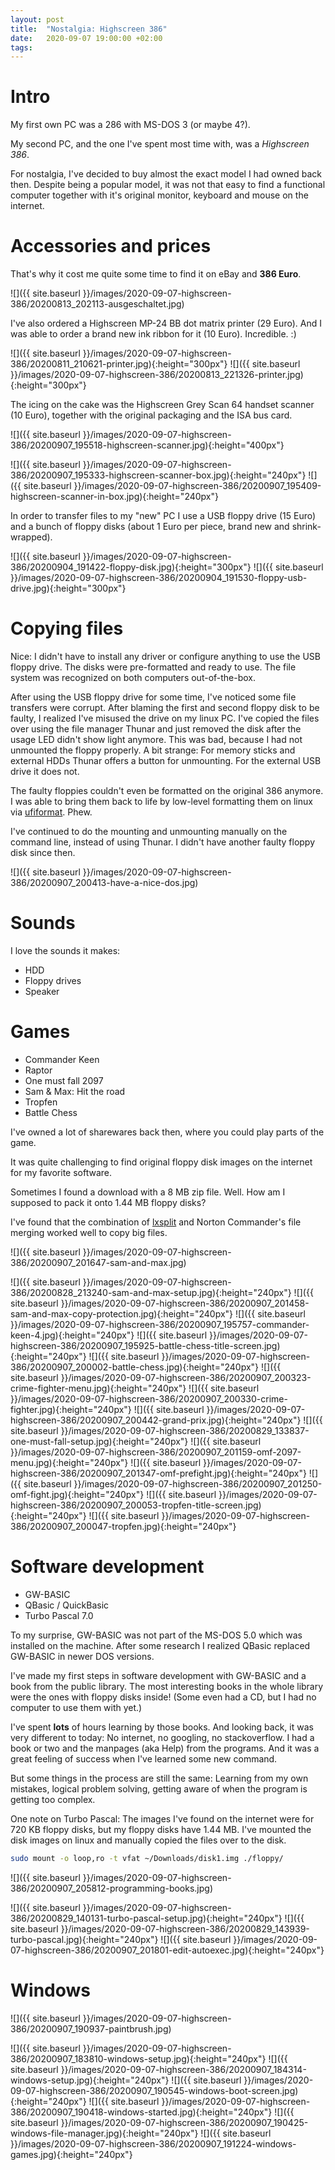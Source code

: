 ```yaml
---
layout: post
title:  "Nostalgia: Highscreen 386"
date:   2020-09-07 19:00:00 +02:00
tags:
---
```


# Intro

My first own PC was a 286 with MS-DOS 3 (or maybe 4?).

My second PC, and the one I've spent most time with, was a *Highscreen 386*.

For nostalgia, I've decided to buy almost the exact model I had owned back then.
Despite being a popular model, it was not that easy to find a functional computer together with it's original monitor, keyboard and mouse on the internet.

# Accessories and prices

That's why it cost me quite some time to find it on eBay and **386 Euro**.

![]({{ site.baseurl }}/images/2020-09-07-highscreen-386/20200813_202113-ausgeschaltet.jpg)

I've also ordered a Highscreen MP-24 BB dot matrix printer (29 Euro).
And I was able to order a brand new ink ribbon for it (10 Euro). Incredible. :)

![]({{ site.baseurl }}/images/2020-09-07-highscreen-386/20200811_210621-printer.jpg){:height="300px"}
![]({{ site.baseurl }}/images/2020-09-07-highscreen-386/20200813_221326-printer.jpg){:height="300px"}

The icing on the cake was the Highscreen Grey Scan 64 handset scanner (10 Euro), together with the original packaging and the ISA bus card.

![]({{ site.baseurl }}/images/2020-09-07-highscreen-386/20200907_195518-highscreen-scanner.jpg){:height="400px"}

![]({{ site.baseurl }}/images/2020-09-07-highscreen-386/20200907_195333-highscreen-scanner-box.jpg){:height="240px"}
![]({{ site.baseurl }}/images/2020-09-07-highscreen-386/20200907_195409-highscreen-scanner-in-box.jpg){:height="240px"}

In order to transfer files to my "new" PC I use a USB floppy drive (15 Euro) and a bunch of floppy disks (about 1 Euro per piece, brand new and shrink-wrapped).

![]({{ site.baseurl }}/images/2020-09-07-highscreen-386/20200904_191422-floppy-disk.jpg){:height="300px"}
![]({{ site.baseurl }}/images/2020-09-07-highscreen-386/20200904_191530-floppy-usb-drive.jpg){:height="300px"}

# Copying files

Nice: I didn't have to install any driver or configure anything to use the USB floppy drive.
The disks were pre-formatted and ready to use. The file system was recognized on both computers out-of-the-box.

After using the USB floppy drive for some time, I've noticed some file transfers were corrupt.
After blaming the first and second floppy disk to be faulty, I realized I've misused the drive on my linux PC.
I've copied the files over using the file manager Thunar and just removed the disk after the usage LED didn't show light anymore.
This was bad, because I had not unmounted the floppy properly.
A bit strange: For memory sticks and external HDDs Thunar offers a button for unmounting. For the external USB drive it does not.

The faulty floppies couldn't even be formatted on the original 386 anymore.
I was able to bring them back to life by low-level formatting them on linux via [ufiformat](https://github.com/jumski/ufiformat). Phew.

I've continued to do the mounting and unmounting manually on the command line, instead of using Thunar. I didn't have another faulty floppy disk since then.

![]({{ site.baseurl }}/images/2020-09-07-highscreen-386/20200907_200413-have-a-nice-dos.jpg)

# Sounds

I love the sounds it makes:
- HDD
- Floppy drives
- Speaker

# Games

- Commander Keen
- Raptor
- One must fall 2097
- Sam & Max: Hit the road
- Tropfen
- Battle Chess

I've owned a lot of sharewares back then, where you could play parts of the game.

It was quite challenging to find original floppy disk images on the internet for my favorite software.

Sometimes I found a download with a 8 MB zip file. Well. How am I supposed to pack it onto 1.44 MB floppy disks?

I've found that the combination of [lxsplit](http://lxsplit.sourceforge.net) and Norton Commander's file merging worked well to copy big files.

![]({{ site.baseurl }}/images/2020-09-07-highscreen-386/20200907_201647-sam-and-max.jpg)

![]({{ site.baseurl }}/images/2020-09-07-highscreen-386/20200828_213240-sam-and-max-setup.jpg){:height="240px"}
![]({{ site.baseurl }}/images/2020-09-07-highscreen-386/20200907_201458-sam-and-max-copy-protection.jpg){:height="240px"}
![]({{ site.baseurl }}/images/2020-09-07-highscreen-386/20200907_195757-commander-keen-4.jpg){:height="240px"}
![]({{ site.baseurl }}/images/2020-09-07-highscreen-386/20200907_195925-battle-chess-title-screen.jpg){:height="240px"}
![]({{ site.baseurl }}/images/2020-09-07-highscreen-386/20200907_200002-battle-chess.jpg){:height="240px"}
![]({{ site.baseurl }}/images/2020-09-07-highscreen-386/20200907_200323-crime-fighter-menu.jpg){:height="240px"}
![]({{ site.baseurl }}/images/2020-09-07-highscreen-386/20200907_200330-crime-fighter.jpg){:height="240px"}
![]({{ site.baseurl }}/images/2020-09-07-highscreen-386/20200907_200442-grand-prix.jpg){:height="240px"}
![]({{ site.baseurl }}/images/2020-09-07-highscreen-386/20200829_133837-one-must-fall-setup.jpg){:height="240px"}
![]({{ site.baseurl }}/images/2020-09-07-highscreen-386/20200907_201159-omf-2097-menu.jpg){:height="240px"}
![]({{ site.baseurl }}/images/2020-09-07-highscreen-386/20200907_201347-omf-prefight.jpg){:height="240px"}
![]({{ site.baseurl }}/images/2020-09-07-highscreen-386/20200907_201250-omf-fight.jpg){:height="240px"}
![]({{ site.baseurl }}/images/2020-09-07-highscreen-386/20200907_200053-tropfen-title-screen.jpg){:height="240px"}
![]({{ site.baseurl }}/images/2020-09-07-highscreen-386/20200907_200047-tropfen.jpg){:height="240px"}

# Software development

- GW-BASIC
- QBasic / QuickBasic
- Turbo Pascal 7.0

To my surprise, GW-BASIC was not part of the MS-DOS 5.0 which was installed on the machine.
After some research I realized QBasic replaced GW-BASIC in newer DOS versions.

I've made my first steps in software development with GW-BASIC and a book from the public library. The most interesting books in the whole library were the ones with floppy disks inside!
(Some even had a CD, but I had no computer to use them with yet.)

I've spent **lots** of hours learning by those books. And looking back, it was very different to today: No internet, no googling, no stackoverflow. I had a book or two and the manpages (aka Help) from the programs. And it was a great feeling of success when I've learned some new command.

But some things in the process are still the same: Learning from my own mistakes, logical problem solving, getting aware of when the program is getting too complex.

One note on Turbo Pascal: The images I've found on the internet were for 720 KB floppy disks, but my floppy disks have 1.44 MB. I've mounted the disk images on linux and manually copied the files over to the disk.

```bash
sudo mount -o loop,ro -t vfat ~/Downloads/disk1.img ./floppy/
```

![]({{ site.baseurl }}/images/2020-09-07-highscreen-386/20200907_205812-programming-books.jpg)

![]({{ site.baseurl }}/images/2020-09-07-highscreen-386/20200829_140131-turbo-pascal-setup.jpg){:height="240px"}
![]({{ site.baseurl }}/images/2020-09-07-highscreen-386/20200829_143939-turbo-pascal.jpg){:height="240px"}
![]({{ site.baseurl }}/images/2020-09-07-highscreen-386/20200907_201801-edit-autoexec.jpg){:height="240px"}

# Windows

![]({{ site.baseurl }}/images/2020-09-07-highscreen-386/20200907_190937-paintbrush.jpg)

![]({{ site.baseurl }}/images/2020-09-07-highscreen-386/20200907_183810-windows-setup.jpg){:height="240px"}
![]({{ site.baseurl }}/images/2020-09-07-highscreen-386/20200907_184314-windows-setup.jpg){:height="240px"}
![]({{ site.baseurl }}/images/2020-09-07-highscreen-386/20200907_190545-windows-boot-screen.jpg){:height="240px"}
![]({{ site.baseurl }}/images/2020-09-07-highscreen-386/20200907_190418-windows-started.jpg){:height="240px"}
![]({{ site.baseurl }}/images/2020-09-07-highscreen-386/20200907_190425-windows-file-manager.jpg){:height="240px"}
![]({{ site.baseurl }}/images/2020-09-07-highscreen-386/20200907_191224-windows-games.jpg){:height="240px"}
